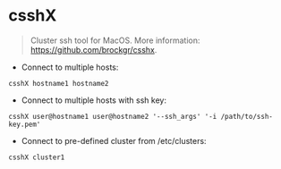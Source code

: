# csshX

> Cluster ssh tool for MacOS.
> More information: <https://github.com/brockgr/csshx>.

- Connect to multiple hosts:

`csshX hostname1 hostname2`

- Connect to multiple hosts with ssh key:

`csshX user@hostname1 user@hostname2 '--ssh_args' '-i /path/to/ssh-key.pem'`

- Connect to pre-defined cluster from /etc/clusters:

`csshX cluster1`
